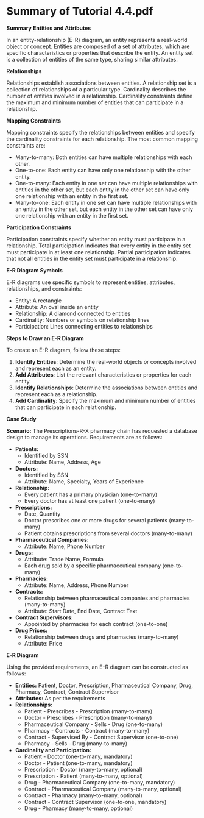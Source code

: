 #  Summary of Tutorial 4.4.pdf 
**Summary**
**Entities and Attributes**

In an entity-relationship (E-R) diagram, an entity represents a real-world object or concept. Entities are composed of a set of attributes, which are specific characteristics or properties that describe the entity. An entity set is a collection of entities of the same type, sharing similar attributes.

**Relationships**

Relationships establish associations between entities. A relationship set is a collection of relationships of a particular type. Cardinality describes the number of entities involved in a relationship. Cardinality constraints define the maximum and minimum number of entities that can participate in a relationship.

**Mapping Constraints**

Mapping constraints specify the relationships between entities and specify the cardinality constraints for each relationship. The most common mapping constraints are:

* Many-to-many: Both entities can have multiple relationships with each other.
* One-to-one: Each entity can have only one relationship with the other entity.
* One-to-many: Each entity in one set can have multiple relationships with entities in the other set, but each entity in the other set can have only one relationship with an entity in the first set.
* Many-to-one: Each entity in one set can have multiple relationships with an entity in the other set, but each entity in the other set can have only one relationship with an entity in the first set.

**Participation Constraints**

Participation constraints specify whether an entity must participate in a relationship. Total participation indicates that every entity in the entity set must participate in at least one relationship. Partial participation indicates that not all entities in the entity set must participate in a relationship.

**E-R Diagram Symbols**

E-R diagrams use specific symbols to represent entities, attributes, relationships, and constraints:

* Entity: A rectangle
* Attribute: An oval inside an entity
* Relationship: A diamond connected to entities
* Cardinality: Numbers or symbols on relationship lines
* Participation: Lines connecting entities to relationships

**Steps to Draw an E-R Diagram**

To create an E-R diagram, follow these steps:

1. **Identify Entities**: Determine the real-world objects or concepts involved and represent each as an entity.
2. **Add Attributes**: List the relevant characteristics or properties for each entity.
3. **Identify Relationships**: Determine the associations between entities and represent each as a relationship.
4. **Add Cardinality**: Specify the maximum and minimum number of entities that can participate in each relationship.

**Case Study**

**Scenario:** The Prescriptions-R-X pharmacy chain has requested a database design to manage its operations. Requirements are as follows:

* **Patients:**
    * Identified by SSN
    * Attribute: Name, Address, Age
* **Doctors:**
    * Identified by SSN
    * Attribute: Name, Specialty, Years of Experience
* **Relationship:**
    * Every patient has a primary physician (one-to-many)
    * Every doctor has at least one patient (one-to-many)
* **Prescriptions:**
    * Date, Quantity
    * Doctor prescribes one or more drugs for several patients (many-to-many)
    * Patient obtains prescriptions from several doctors (many-to-many)
* **Pharmaceutical Companies:**
    * Attribute: Name, Phone Number
* **Drugs:**
    * Attribute: Trade Name, Formula
    * Each drug sold by a specific pharmaceutical company (one-to-many)
* **Pharmacies:**
    * Attribute: Name, Address, Phone Number
* **Contracts:**
    * Relationship between pharmaceutical companies and pharmacies (many-to-many)
    * Attribute: Start Date, End Date, Contract Text
* **Contract Supervisors:**
    * Appointed by pharmacies for each contract (one-to-one)
* **Drug Prices:**
    * Relationship between drugs and pharmacies (many-to-many)
    * Attribute: Price

**E-R Diagram**

Using the provided requirements, an E-R diagram can be constructed as follows:

* **Entities:** Patient, Doctor, Prescription, Pharmaceutical Company, Drug, Pharmacy, Contract, Contract Supervisor
* **Attributes:** As per the requirements
* **Relationships:**
    * Patient - Prescribes - Prescription (many-to-many)
    * Doctor - Prescribes - Prescription (many-to-many)
    * Pharmaceutical Company - Sells - Drug (one-to-many)
    * Pharmacy - Contracts - Contract (many-to-many)
    * Contract - Supervised By - Contract Supervisor (one-to-one)
    * Pharmacy - Sells - Drug (many-to-many)
* **Cardinality and Participation:**
    * Patient - Doctor (one-to-many, mandatory)
    * Doctor - Patient (one-to-many, mandatory)
    * Prescription - Doctor (many-to-many, optional)
    * Prescription - Patient (many-to-many, optional)
    * Drug - Pharmaceutical Company (one-to-many, mandatory)
    * Contract - Pharmaceutical Company (many-to-many, optional)
    * Contract - Pharmacy (many-to-many, optional)
    * Contract - Contract Supervisor (one-to-one, mandatory)
    * Drug - Pharmacy (many-to-many, optional)
